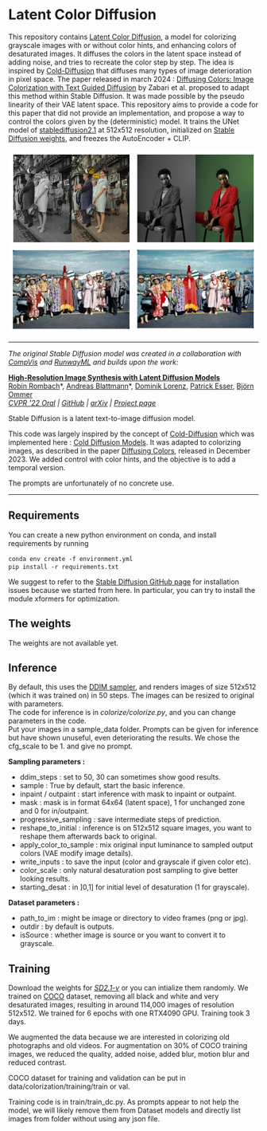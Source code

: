 # Latent Color Diffusion 

This repository contains [Latent Color Diffusion](https://github.com/Marie-ClairePRO/LatentColorDiffusion), a model for colorizing grayscale images with or without color hints, and enhancing colors of desaturated images. It diffuses the colors in the latent space instead of adding noise, and tries to recreate the color step by step. The idea is inspired by [Cold-Diffusion](https://github.com/arpitbansal297/Cold-Diffusion-Models) that diffuses many types of image deterioration in pixel space. The paper released in march 2024 : [Diffusing Colors: Image Colorization with Text Guided Diffusion]() by Zabari et al. proposed to adapt this method within Stable Diffusion. It was made possible by the pseudo linearity of their VAE latent space. This repository aims to provide a code for this paper that did not provide an implementation, and propose a way to control the colors given by the (deterministic) model.
It trains the UNet model of [stablediffusion2.1](https://huggingface.co/stabilityai/stable-diffusion-2-1) at 512x512 resolution, initialized on [Stable Diffusion weights](https://huggingface.co/stabilityai/stable-diffusion-2-1), and freezes the AutoEncoder + CLIP.

![alt text](https://github.com/Marie-ClairePRO/LatentColorDiffusion/blob/main/assets/asset.png)
 

________________
*The original Stable Diffusion model was created in a collaboration with [CompVis](https://arxiv.org/abs/2202.00512) and [RunwayML](https://runwayml.com/) and builds upon the work:*

[**High-Resolution Image Synthesis with Latent Diffusion Models**](https://ommer-lab.com/research/latent-diffusion-models/)<br/>
[Robin Rombach](https://github.com/rromb)\*,
[Andreas Blattmann](https://github.com/ablattmann)\*,
[Dominik Lorenz](https://github.com/qp-qp)\,
[Patrick Esser](https://github.com/pesser),
[Björn Ommer](https://hci.iwr.uni-heidelberg.de/Staff/bommer)<br/>
_[CVPR '22 Oral](https://openaccess.thecvf.com/content/CVPR2022/html/Rombach_High-Resolution_Image_Synthesis_With_Latent_Diffusion_Models_CVPR_2022_paper.html) |
[GitHub](https://github.com/CompVis/latent-diffusion) | [arXiv](https://arxiv.org/abs/2112.10752) | [Project page](https://ommer-lab.com/research/latent-diffusion-models/)_

Stable Diffusion is a latent text-to-image diffusion model.

This code was largely inspired by the concept of [Cold-Diffusion](https://arxiv.org/abs/2208.09392) which was implemented here : [Cold Diffusion Models](https://github.com/arpitbansal297/Cold-Diffusion-Models). It was adapted to colorizing images, as described in the paper [Diffusing Colors](https://arxiv.org/pdf/2312.04145), released in December 2023. We added control with color hints, and the objective is to add a temporal version.

The prompts are unfortunately of no concrete use.


________________________________
  
## Requirements

You can create a new python environment on conda, and install requirements by running

```
conda env create -f environment.yml
pip install -r requirements.txt
```

We suggest to refer to the [Stable Diffusion GitHub page](https://github.com/Stability-AI/stablediffusion) for installation issues because we started from here. In particular, you can try to install the module xformers for optimization.

## The weights

The weights are not available yet.


## Inference

By default, this uses the [DDIM sampler](https://arxiv.org/abs/2010.02502), and renders images of size 512x512 (which it was trained on) in 50 steps. The images can be resized to original with parameters.<br/>
The code for inference is in *colorize/colorize.py*, and you can change parameters in the code.<br/>
Put your images in a sample_data folder. Prompts can be given for inference but have shown unuseful, even deteriorating the results. We chose the cfg_scale to be 1. and give no prompt.


**Sampling parameters :**<br/>

* ddim_steps : set to 50, 30 can sometimes show good results. <br/>
* sample : True by default, start the basic inference.<br/>
* inpaint / outpaint : start inference with mask to inpaint or outpaint.<br/>
* mask : mask is in format 64x64 (latent space), 1 for unchanged zone and 0 for in/outpaint.<br/>
* progressive_sampling : save intermediate steps of prediction.<br/>
* reshape_to_initial : inference is on 512x512 square images, you want to reshape them afterwards back to original.<br/>
* apply_color_to_sample : mix original input luminance to sampled output colors (VAE modify image details).<br/>
* write_inputs : to save the input (color and grayscale if given color etc).<br/>
* color_scale : only natural desaturation post sampling to give better looking results.<br/>
* starting_desat : in ]0,1] for initial level of desaturation (1 for grayscale).


**Dataset parameters :**<br/>

* path_to_im : might be image or directory to video frames (png or jpg).<br/>
* outdir : by default is outputs.<br/>
* isSource : whether image is source or you want to convert it to grayscale.


## Training

Download the weights for [_SD2.1-v_](https://huggingface.co/stabilityai/stable-diffusion-2-1) or you can intialize them randomly. We trained on [COCO](#) dataset, removing all black and white and very desaturated images, resulting in around 114,000 images of resolution 512x512. We trained for 6 epochs with one RTX4090 GPU. Training took 3 days.

We augmented the data because we are interested in colorizing old photographs and old videos. For augmentation on 30% of COCO training images, we reduced the quality, added noise, added blur, motion blur and reduced contrast.

COCO dataset for training and validation can be put in data/colorization/training/train or val. 

Training code is in train/train_dc.py. 
As prompts appear to not help the model, we will likely remove them from Dataset models and directly list images from folder without using any json file.


